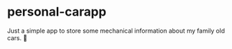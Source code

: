 # personal-carapp
Just a simple app to store some mechanical information about my family old cars. 🙂
